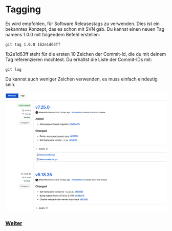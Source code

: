 # Tagging

Es wird empfohlen, für Software Releasestags zu verwenden. Dies ist ein bekanntes Konzept, das es schon mit SVN gab. Du kannst einen neuen Tag namens 1.0.0 mit folgendem Befehl erstellen:

```
git tag 1.0.0 1b2e1d63ff
```

1b2e1d63ff steht für die ersten 10 Zeichen der Commit-Id, die du mit deinem Tag referenzieren möchtest. Du erhältst die Liste der Commit-IDs mit:

```
git log
```

Du kannst auch weniger Zeichen verwenden, es muss einfach eindeutig sein.

![Git-Workflow](./assets/images/git_releases.png)

### [Weiter](Collaborators.md)